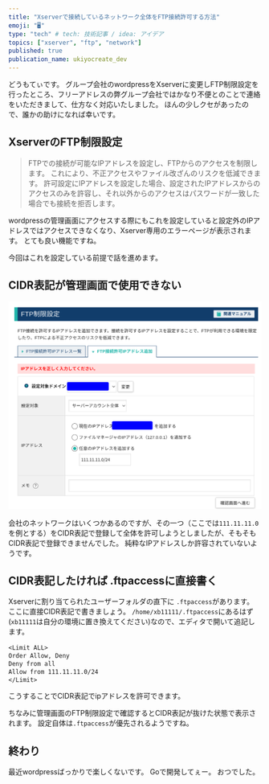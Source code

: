 ```yaml
---
title: "Xserverで接続しているネットワーク全体をFTP接続許可する方法"
emoji: "🖥"
type: "tech" # tech: 技術記事 / idea: アイデア
topics: ["xserver", "ftp", "network"]
published: true
publication_name: ukiyocreate_dev
---
```



どうもてぃです。
グループ会社のwordpressをXserverに変更しFTP制限設定を行ったところ、フリーアドレスの弊グループ会社ではかなり不便とのことで連絡をいただきまして、仕方なく対応いたしました。
ほんの少しクセがあったので、誰かの助けになれば幸いです。

## XserverのFTP制限設定
>FTPでの接続が可能なIPアドレスを設定し、FTPからのアクセスを制限します。
>これにより、不正アクセスやファイル改ざんのリスクを低減できます。
>許可設定にIPアドレスを設定した場合、設定されたIPアドレスからのアクセスのみを許容し、それ以外からのアクセスはパスワードが一致した場合でも接続を拒否します。

wordpressの管理画面にアクセスする際にもこれを設定していると設定外のIPアドレスではアクセスできなくなり、Xserver専用のエラーページが表示されます。
とても良い機能ですね。

今回はこれを設定している前提で話を進めます。

## CIDR表記が管理画面で使用できない
![](/images/xserver-ftp-restricted/cidr-ip-error.png)

会社のネットワークはいくつかあるのですが、その一つ（ここでは`111.11.11.0`を例とする）をCIDR表記で登録して全体を許可しようとしましたが、そもそもCIDR表記で登録できませんでした。
純粋なIPアドレスしか許容されていないようです。

## CIDR表記したければ .ftpaccessに直接書く
Xserverに割り当てられたユーザーフォルダの直下に `.ftpaccess`があります。
ここに直接CIDR表記で書きましょう。
`/home/xb11111/.ftpaccess`にあるはず(`xb11111`は自分の環境に置き換えてください)なので、エディタで開いて追記します。
```.ftpaccess
<Limit ALL>
Order Allow, Deny
Deny from all
Allow from 111.11.11.0/24
</Limit>
```

こうすることでCIDR表記でipアドレスを許可できます。

ちなみに管理画面のFTP制限設定で確認するとCIDR表記が抜けた状態で表示されます。
設定自体は`.ftpaccess`が優先されるようですね。

## 終わり
最近wordpressばっかりで楽しくないです。
Goで開発してぇー。
おつでした。
